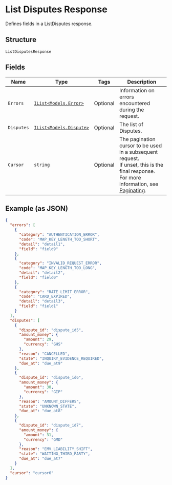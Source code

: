 
# List Disputes Response

Defines fields in a ListDisputes response.

## Structure

`ListDisputesResponse`

## Fields

| Name | Type | Tags | Description |
|  --- | --- | --- | --- |
| `Errors` | [`IList<Models.Error>`](/doc/models/error.md) | Optional | Information on errors encountered during the request. |
| `Disputes` | [`IList<Models.Dispute>`](/doc/models/dispute.md) | Optional | The list of Disputes. |
| `Cursor` | `string` | Optional | The pagination cursor to be used in a subsequent request.<br>If unset, this is the final response.<br>For more information, see [Paginating](https://developer.squareup.com/docs/basics/api101/pagination). |

## Example (as JSON)

```json
{
  "errors": [
    {
      "category": "AUTHENTICATION_ERROR",
      "code": "MAP_KEY_LENGTH_TOO_SHORT",
      "detail": "detail1",
      "field": "field9"
    },
    {
      "category": "INVALID_REQUEST_ERROR",
      "code": "MAP_KEY_LENGTH_TOO_LONG",
      "detail": "detail2",
      "field": "field0"
    },
    {
      "category": "RATE_LIMIT_ERROR",
      "code": "CARD_EXPIRED",
      "detail": "detail3",
      "field": "field1"
    }
  ],
  "disputes": [
    {
      "dispute_id": "dispute_id5",
      "amount_money": {
        "amount": 29,
        "currency": "GHS"
      },
      "reason": "CANCELLED",
      "state": "INQUIRY_EVIDENCE_REQUIRED",
      "due_at": "due_at9"
    },
    {
      "dispute_id": "dispute_id6",
      "amount_money": {
        "amount": 30,
        "currency": "GIP"
      },
      "reason": "AMOUNT_DIFFERS",
      "state": "UNKNOWN_STATE",
      "due_at": "due_at8"
    },
    {
      "dispute_id": "dispute_id7",
      "amount_money": {
        "amount": 31,
        "currency": "GMD"
      },
      "reason": "EMV_LIABILITY_SHIFT",
      "state": "WAITING_THIRD_PARTY",
      "due_at": "due_at7"
    }
  ],
  "cursor": "cursor6"
}
```

